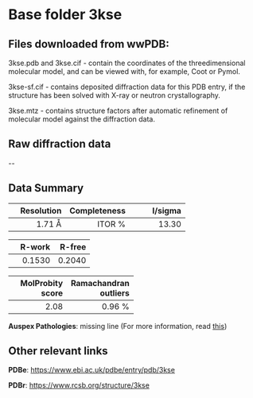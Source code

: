 # Base folder 3kse

## Files downloaded from wwPDB:

3kse.pdb and 3kse.cif - contain the coordinates of the threedimensional molecular model, and can be viewed with, for example, Coot or Pymol.

3kse-sf.cif - contains deposited diffraction data for this PDB entry, if the structure has been solved with X-ray or neutron crystallography.

3kse.mtz - contains structure factors after automatic refinement of molecular model against the diffraction data.

## Raw diffraction data

--<br> 

## Data Summary
|   | Resolution | Completeness| I/sigma |
|---|-------------:|----------------:|--------------:|
|   |1.71 Å|ITOR  %|<img width=50/>13.30|

|   | **R-work**| **R-free**   
|---|-------------:|----------------:|           
||  0.1530|  0.2040|

|   |**MolProbity<br>score**| **Ramachandran<br>outliers** 
|---|-------------:|----------------:|
||  2.08|  0.96 %|

**Auspex Pathologies**: missing line (For more information, read [this](https://github.com/thorn-lab/coronavirus_structural_task_force/blob/master/pdb/human_interaction_partners/Cathepsin_L/3kse/validation/auspex/3kse_auspex_comments.txt))

 



## Other relevant links 
**PDBe**:  https://www.ebi.ac.uk/pdbe/entry/pdb/3kse
 
**PDBr**: https://www.rcsb.org/structure/3kse 

